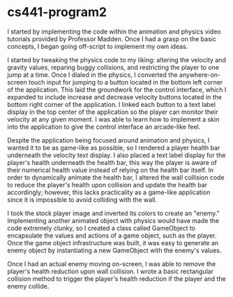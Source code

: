 # cs441-program2
I started by implementing the code within the animation and physics video tutorials provided by Professor Madden. Once I had a grasp on the basic concepts, I began going off-script to implement my own ideas.

I started by tweaking the physics code to my liking: altering the velocity and gravity values, reparing buggy collisions, and restricting the player to one jump at a time. Once I dialed in the physics, I converted the anywhere-on-screen touch input for jumping to a button located in the bottom left corner of the application. This laid the groundwork for the control interface, which I expanded to include increase and decrease velocity buttons located in the bottom right corner of the application. I linked each button to a text label display in the top center of the application so the player can monitor their velocity at any given moment. I was able to learn how to implement a skin into the application to give the control interface an arcade-like feel.

Despite the application being focused around animation and physics, I wanted it to be as game-like as possible, so I rendered a player health bar underneath the velocity text display. I also placed a text label display for the player's health underneath the health bar, this way the player is aware of their numerical health value instead of relying on the health bar itself. In order to dynamically animate the health bar, I altered the wall collision code to reduce the player's health upon collision and update the health bar accordingly; however, this lacks practicality as a game-like application since it is impossible to avoid colliding with the wall.

I took the stock player image and inverted its colors to create an "enemy." Implementing another animated object with physics would have made the code extremely clunky, so I created a class called GameObject to encapsulate the values and actions of a game object, such as the player. Once the game object infrastructure was built, it was easy to generate an enemy object by instantiating a new GameObject with the enemy's values. 

Once I had an actual enemy moving on-screen, I was able to remove the player's health reduction upon wall collision. I wrote a basic rectangular collision method to trigger the player's health reduction if the player and the enemy collide. 
